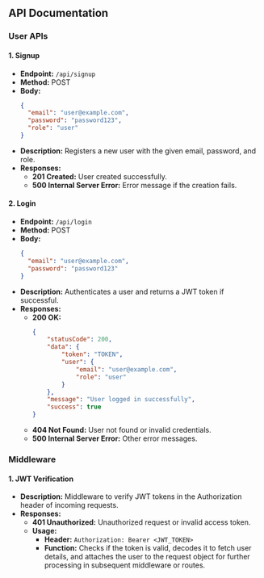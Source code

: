 ## API Documentation

### User APIs

#### 1. Signup
- **Endpoint:** `/api/signup`
- **Method:** POST
- **Body:**
  ```json
  {
    "email": "user@example.com",
    "password": "password123",
    "role": "user"
  }
  ```
- **Description:** Registers a new user with the given email, password, and role.
- **Responses:**
  - **201 Created:** User created successfully.
  - **500 Internal Server Error:** Error message if the creation fails.

#### 2. Login
- **Endpoint:** `/api/login`
- **Method:** POST
- **Body:**
  ```json
  {
    "email": "user@example.com",
    "password": "password123"
  }
  ```
- **Description:** Authenticates a user and returns a JWT token if successful.
- **Responses:**
  - **200 OK:** 
    ```json
    {
        "statusCode": 200,
        "data": {
            "token": "TOKEN",
            "user": {
                "email": "user@example.com",
                "role": "user"
            }
        },
        "message": "User logged in successfully",
        "success": true
    }
    ```
  - **404 Not Found:** User not found or invalid credentials.
  - **500 Internal Server Error:** Other error messages.

### Middleware

#### 1. JWT Verification
- **Description:** Middleware to verify JWT tokens in the Authorization header of incoming requests.
- **Responses:**
  - **401 Unauthorized:** Unauthorized request or invalid access token.
  - **Usage:**
    - **Header:** `Authorization: Bearer <JWT_TOKEN>`
    - **Function:** Checks if the token is valid, decodes it to fetch user details, and attaches the user to the request object for further processing in subsequent middleware or routes.
